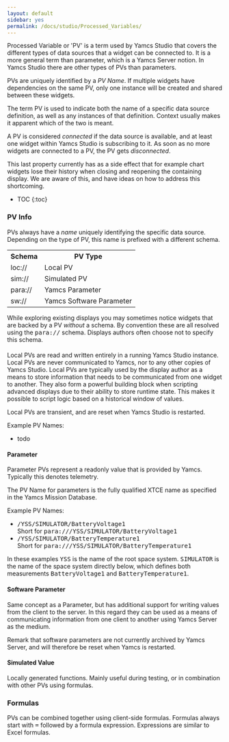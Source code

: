 ```yaml
---
layout: default
sidebar: yes
permalink: /docs/studio/Processed_Variables/
---
```


Processed Variable or 'PV' is a term used by Yamcs Studio that covers the different types of data sources that a widget can be connected to. It is a more general term than parameter, which is a Yamcs Server notion. In Yamcs Studio there are other types of PVs than parameters.

PVs are uniquely identified by a <em>PV Name</em>. If multiple widgets have dependencies on the same PV, only one instance will be created and shared between these widgets.

The term PV is used to indicate both the name of a specific data source definition, as well as any instances of that definition. Context usually makes it apparent which of the two is meant.

A PV is considered <em>connected</em> if the data source is available, and at least one widget within Yamcs Studio is subscribing to it. As soon as no more widgets are connected to a PV, the PV gets <em>disconnected</em>.

<div class="hint">
    This last property currently has as a side effect that for example chart widgets lose their history when closing and reopening the containing display. We are aware of this, and have ideas on how to address this shortcoming.
</div>

* TOC
{:toc}

### PV Info
PVs always have a *name* uniquely identifying the specific data source. Depending on the type of PV, this name is prefixed with a different schema.

<table class="inline">
    <tr>
        <th>Schema</th>
        <th>PV Type</th>
    </tr>
    <tr>
        <td class="code">loc://</td>
        <td>Local PV</td>
    </tr>
    <tr>
        <td class="code">sim://</td>
        <td>Simulated PV</td>
    </tr>
    <tr>
        <td class="code">para://</td>
        <td>Yamcs Parameter</td>
    </tr>
    <tr>
        <td class="code">sw://</td>
        <td>Yamcs Software Parameter</td>
    </tr>
</table>

<div class="hint">
    While exploring existing displays you may sometimes notice widgets that are backed by a PV <em>without</em> a schema. By convention these are all resolved using the <tt>para://</tt> schema. Displays authors often choose not to specify this schema.
</div>  

#### 
Local PVs are read and written entirely in a running Yamcs Studio instance. Local PVs are never communicated to Yamcs, nor to any other copies of Yamcs Studio. Local PVs are typically used by the display author as a means to store information that needs to be communicated from one widget to another. They also form a powerful building block when scripting advanced displays due to their ability to store runtime state. This makes it possible to script logic based on a historical window of values.

Local PVs are transient, and are reset when Yamcs Studio is restarted.

Example PV Names:

* todo

#### Parameter
Parameter PVs represent a readonly value that is provided by Yamcs. Typically this denotes telemetry.

The PV Name for parameters is the fully qualified XTCE name as specified in the Yamcs Mission Database.

Example PV Names:

* <tt>/YSS/SIMULATOR/BatteryVoltage1</tt><br>Short for <tt>para:///YSS/SIMULATOR/BatteryVoltage1</tt>
* <tt>/YSS/SIMULATOR/BatteryTemperature1</tt><br>Short for <tt>para:///YSS/SIMULATOR/BatteryTemperature1</tt>

In these examples <tt>YSS</tt> is the name of the root space system. <tt>SIMULATOR</tt> is the name of the space system directly below, which defines both measurements <tt>BatteryVoltage1</tt> and <tt>BatteryTemperature1</tt>.

#### Software Parameter
Same concept as a Parameter, but has additional support for writing values from the client to the server. In this regard they can be used as a means of communicating information from one client to another using Yamcs Server as the medium.

Remark that software parameters are not currently archived by Yamcs Server, and will therefore be reset when Yamcs is restarted.

#### Simulated Value
Locally generated functions. Mainly useful during testing, or in combination with other PVs using formulas.

### Formulas
PVs can be combined together using client-side formulas. Formulas always start with <tt>=</tt> followed by a formula expression. Expressions are similar to Excel formulas. 
